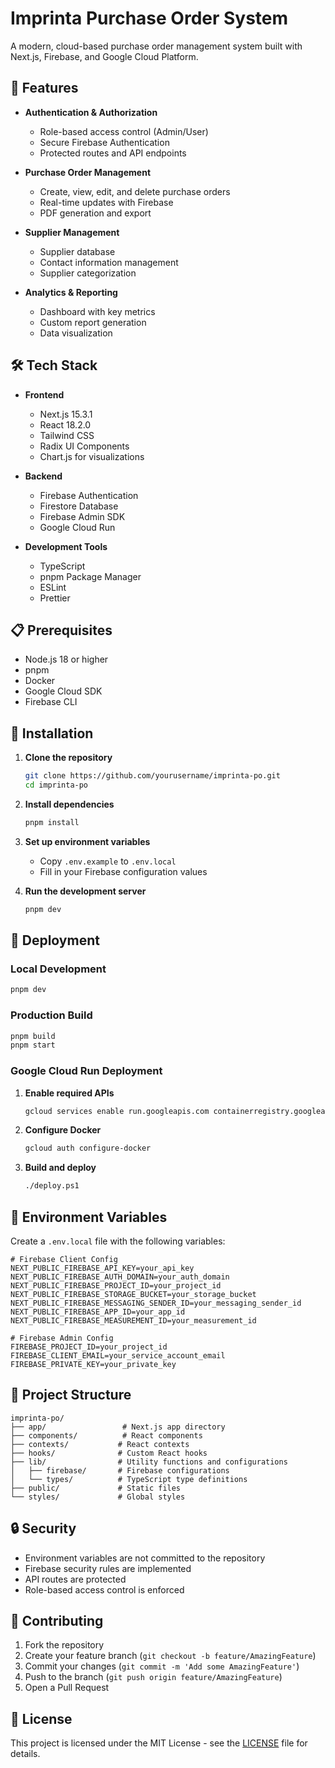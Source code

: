 # Imprinta Purchase Order System

A modern, cloud-based purchase order management system built with Next.js, Firebase, and Google Cloud Platform.

## 🚀 Features

- **Authentication & Authorization**
  - Role-based access control (Admin/User)
  - Secure Firebase Authentication
  - Protected routes and API endpoints

- **Purchase Order Management**
  - Create, view, edit, and delete purchase orders
  - Real-time updates with Firebase
  - PDF generation and export

- **Supplier Management**
  - Supplier database
  - Contact information management
  - Supplier categorization

- **Analytics & Reporting**
  - Dashboard with key metrics
  - Custom report generation
  - Data visualization

## 🛠️ Tech Stack

- **Frontend**
  - Next.js 15.3.1
  - React 18.2.0
  - Tailwind CSS
  - Radix UI Components
  - Chart.js for visualizations

- **Backend**
  - Firebase Authentication
  - Firestore Database
  - Firebase Admin SDK
  - Google Cloud Run

- **Development Tools**
  - TypeScript
  - pnpm Package Manager
  - ESLint
  - Prettier

## 📋 Prerequisites

- Node.js 18 or higher
- pnpm
- Docker
- Google Cloud SDK
- Firebase CLI

## 🔧 Installation

1. **Clone the repository**
   ```bash
   git clone https://github.com/yourusername/imprinta-po.git
   cd imprinta-po
   ```

2. **Install dependencies**
   ```bash
   pnpm install
   ```

3. **Set up environment variables**
   - Copy `.env.example` to `.env.local`
   - Fill in your Firebase configuration values

4. **Run the development server**
   ```bash
   pnpm dev
   ```

## 🚀 Deployment

### Local Development
```bash
pnpm dev
```

### Production Build
```bash
pnpm build
pnpm start
```

### Google Cloud Run Deployment
1. **Enable required APIs**
   ```bash
   gcloud services enable run.googleapis.com containerregistry.googleapis.com cloudbuild.googleapis.com
   ```

2. **Configure Docker**
   ```bash
   gcloud auth configure-docker
   ```

3. **Build and deploy**
   ```bash
   ./deploy.ps1
   ```

## 🔐 Environment Variables

Create a `.env.local` file with the following variables:

```env
# Firebase Client Config
NEXT_PUBLIC_FIREBASE_API_KEY=your_api_key
NEXT_PUBLIC_FIREBASE_AUTH_DOMAIN=your_auth_domain
NEXT_PUBLIC_FIREBASE_PROJECT_ID=your_project_id
NEXT_PUBLIC_FIREBASE_STORAGE_BUCKET=your_storage_bucket
NEXT_PUBLIC_FIREBASE_MESSAGING_SENDER_ID=your_messaging_sender_id
NEXT_PUBLIC_FIREBASE_APP_ID=your_app_id
NEXT_PUBLIC_FIREBASE_MEASUREMENT_ID=your_measurement_id

# Firebase Admin Config
FIREBASE_PROJECT_ID=your_project_id
FIREBASE_CLIENT_EMAIL=your_service_account_email
FIREBASE_PRIVATE_KEY=your_private_key
```

## 📁 Project Structure

```
imprinta-po/
├── app/                 # Next.js app directory
├── components/          # React components
├── contexts/           # React contexts
├── hooks/              # Custom React hooks
├── lib/                # Utility functions and configurations
│   ├── firebase/       # Firebase configurations
│   └── types/          # TypeScript type definitions
├── public/             # Static files
└── styles/             # Global styles
```

## 🔒 Security

- Environment variables are not committed to the repository
- Firebase security rules are implemented
- API routes are protected
- Role-based access control is enforced

## 🤝 Contributing

1. Fork the repository
2. Create your feature branch (`git checkout -b feature/AmazingFeature`)
3. Commit your changes (`git commit -m 'Add some AmazingFeature'`)
4. Push to the branch (`git push origin feature/AmazingFeature`)
5. Open a Pull Request

## 📝 License

This project is licensed under the MIT License - see the [LICENSE](LICENSE) file for details.
